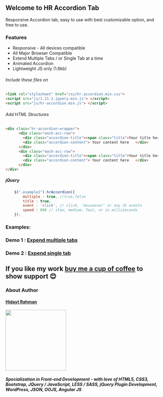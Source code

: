 ## Welcome to HR Accordion Tab

Responsive Accordion tab, easy to use with best customizable option, and free to use.

### Features
- Responsive  - All devices compatible
- All Major Browser Compatible
- Extend Multiple Tabs / or Single Tab at a time
- Animated Accordion
- Lightweight JS only (1.6kb)

###### Include these files on <head>
```html
<link rel="stylesheet" href="css/hr.accordion.min.css">
<script src="js/1.11.2.jquery.min.js"> </script>
<script src="js/hr-accordion.min.js"> </script>
```
###### Add HTML Structures
```html
<div class="hr-accordion-wrapper">
	  <div class="each-acc-row">
		<div class="accordion-title"><span class="title">Your title here</span></div>
		<div class="accordion-content"> Your content here	</div>
	  </div>
	  <div class="each-acc-row">
		<div class="accordion-title"><span class="title">Your title here</span></div>
		<div class="accordion-content"> Your content here	</div>
	  </div>
</div>
```
	
##### jQuery
```javascript
	$(".example1").hrAccordion({ 
		multiple : true, //true,false
		title : true,
		event : 'click', // click, 'mouseover' or any JS events
		speed : 800 // slow, medium, fast, or in milliseconds
	});
```


### Examples:

### Demo 1 : [Expend multiple tabs](https://hidaytrahman.github.io/hr-accordion-tab/examples/example-expend-multiple-tabs.html)

### Demo 2 : [Expend single tab](https://hidaytrahman.github.io/hr-accordion-tab/examples/example-expend-single-tab.html)

If you like my work [buy me a cup of coffee](https://www.paypal.me/hidaytrahman/3) to show support 😊
-----

### About Author
#### [Hidayt Rahman](https://hidaytrahman.github.io)
<img src="http://3.bp.blogspot.com/-P6zv8mcaGNg/VNmu3WS2jVI/AAAAAAAAAtI/TQWuAqRjoho/s1600/10636338_824524644274055_5472924459450144007_n.jpg" height="200">

##### Specialization in Front-end Development - with love of HTML5, CSS3, Bootstrap, JQuery / JavaScript, LESS / SASS, jQuery Plugin Development, WordPress, JSON, OOJS, Angular JS
